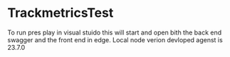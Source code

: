 # TrackmetricsTest

To run pres play in visual stuido this will start and open bith the back end swagger and the front end in edge. Local node verion devloped agenst is 23.7.0
